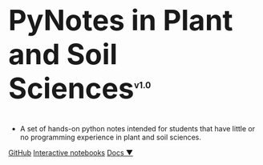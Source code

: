 <!-- _coverpage.md -->

<h1 style="font-size: 400%;"><b>PyNotes in Plant and Soil Sciences</b><sup style="font-size: 30%;">v1.0</sup></h1>

- A set of hands-on python notes intended for students that have little or no programming experience in plant and soil sciences.

[GitHub](https://github.com/andres-patrignani/pynotes)
[Interactive notebooks](https://mybinder.org/v2/gh/andres-patrignani/pynotes/master?filepath=%2Fnotebooks)
[Docs ▼](#pynotes-in-plant-and-soil-sciences)
